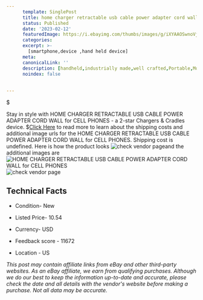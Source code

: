 ```yaml
---
      template: SinglePost
      title: home charger retractable usb cable power adapter cord wall for cell phones
      status: Published
      date: '2023-02-12'
      featuredImage: https://i.ebayimg.com/thumbs/images/g/iXYAAOSwnoVjWUyu/s-l225.jpg
      categories: 
      excerpt: >-
        [smartphone,device ,hand held device]
      meta:
      canonicalLink: ''
      description: [handheld,industrially made,well crafted,Portable,Mobile,Compact,Convenient,Lightweight,Maneuverable,Man-portable,Miniature,Carriable,Hand-held,Light,Holdable,Transportable,Mobile device,Pocket-sized,On-the-go,Wireless,Cordless,Compact size,Convenient size, smartphone,device ,hand held device]
      noindex: false
      
        
---
```

$

Stay in style with HOME CHARGER RETRACTABLE USB CABLE POWER ADAPTER CORD WALL for CELL PHONES - a 2-star Chargers & Cradles device.
$[Click Here](https://www.ebay.com/itm/165744599914?hash=item269725e36a%3Ag%3AiXYAAOSwnoVjWUyu&mkevt=1&mkcid=1&mkrid=711-53200-19255-0&campid=%253CePNCampaignId%253E&customid=%253CreferenceId%253E&toolid=10049) to read more to learn about the shipping costs and additional image urls for the HOME CHARGER RETRACTABLE USB CABLE POWER ADAPTER CORD WALL for CELL PHONES. Shipping cost is undefined. Here is how the product looks ![check vendor page](https://i.ebayimg.com/thumbs/images/g/iXYAAOSwnoVjWUyu/s-l225.jpg)and the additional images are![HOME CHARGER RETRACTABLE USB CABLE POWER ADAPTER CORD WALL for CELL PHONES](https://i.ebayimg.com/images/g/iXYAAOSwnoVjWUyu/s-l640.jpg)![check vendor page](https://origin-galleryplus.ebayimg.com/ws/web/165744599914_2_0_1/225x225.jpg,https://origin-galleryplus.ebayimg.com/ws/web/165744599914_3_0_1/225x225.jpg,https://origin-galleryplus.ebayimg.com/ws/web/165744599914_4_0_1/225x225.jpg,https://origin-galleryplus.ebayimg.com/ws/web/165744599914_5_0_1/225x225.jpg)



 ## Technical Facts 



     
      

 - Condition- New 


      

 - Listed Price- 10.54 


      

 - Currency- USD 


      

 - Feedback score - 11672 


      

 - Location - US 


      
      

 *_This post may contain affiliate links from eBay and other third-party websites. As an eBay affiliate, we earn from qualifying purchases. Although we do our best to keep the information up-to-date and accurate, please check the date and all details with the vendor's website before making a purchase. Not all data may be accurate._*






